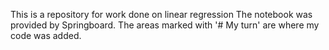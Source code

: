This is a repository for work done on linear regression
The notebook was provided by Springboard.  The areas marked with '# My turn' are where my code was added.
